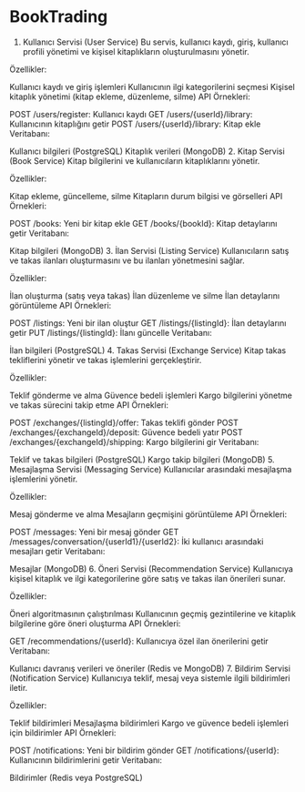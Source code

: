 # BookTrading

1. Kullanıcı Servisi (User Service)
Bu servis, kullanıcı kaydı, giriş, kullanıcı profili yönetimi ve kişisel kitaplıkların oluşturulmasını yönetir.

Özellikler:

Kullanıcı kaydı ve giriş işlemleri
Kullanıcının ilgi kategorilerini seçmesi
Kişisel kitaplık yönetimi (kitap ekleme, düzenleme, silme)
API Örnekleri:

POST /users/register: Kullanıcı kaydı
GET /users/{userId}/library: Kullanıcının kitaplığını getir
POST /users/{userId}/library: Kitap ekle
Veritabanı:

Kullanıcı bilgileri (PostgreSQL)
Kitaplık verileri (MongoDB)
2. Kitap Servisi (Book Service)
Kitap bilgilerini ve kullanıcıların kitaplıklarını yönetir.

Özellikler:

Kitap ekleme, güncelleme, silme
Kitapların durum bilgisi ve görselleri
API Örnekleri:

POST /books: Yeni bir kitap ekle
GET /books/{bookId}: Kitap detaylarını getir
Veritabanı:

Kitap bilgileri (MongoDB)
3. İlan Servisi (Listing Service)
Kullanıcıların satış ve takas ilanları oluşturmasını ve bu ilanları yönetmesini sağlar.

Özellikler:

İlan oluşturma (satış veya takas)
İlan düzenleme ve silme
İlan detaylarını görüntüleme
API Örnekleri:

POST /listings: Yeni bir ilan oluştur
GET /listings/{listingId}: İlan detaylarını getir
PUT /listings/{listingId}: İlanı güncelle
Veritabanı:

İlan bilgileri (PostgreSQL)
4. Takas Servisi (Exchange Service)
Kitap takas tekliflerini yönetir ve takas işlemlerini gerçekleştirir.

Özellikler:

Teklif gönderme ve alma
Güvence bedeli işlemleri
Kargo bilgilerini yönetme ve takas sürecini takip etme
API Örnekleri:

POST /exchanges/{listingId}/offer: Takas teklifi gönder
POST /exchanges/{exchangeId}/deposit: Güvence bedeli yatır
POST /exchanges/{exchangeId}/shipping: Kargo bilgilerini gir
Veritabanı:

Teklif ve takas bilgileri (PostgreSQL)
Kargo takip bilgileri (MongoDB)
5. Mesajlaşma Servisi (Messaging Service)
Kullanıcılar arasındaki mesajlaşma işlemlerini yönetir.

Özellikler:

Mesaj gönderme ve alma
Mesajların geçmişini görüntüleme
API Örnekleri:

POST /messages: Yeni bir mesaj gönder
GET /messages/conversation/{userId1}/{userId2}: İki kullanıcı arasındaki mesajları getir
Veritabanı:

Mesajlar (MongoDB)
6. Öneri Servisi (Recommendation Service)
Kullanıcıya kişisel kitaplık ve ilgi kategorilerine göre satış ve takas ilan önerileri sunar.

Özellikler:

Öneri algoritmasının çalıştırılması
Kullanıcının geçmiş gezintilerine ve kitaplık bilgilerine göre öneri oluşturma
API Örnekleri:

GET /recommendations/{userId}: Kullanıcıya özel ilan önerilerini getir
Veritabanı:

Kullanıcı davranış verileri ve öneriler (Redis ve MongoDB)
7. Bildirim Servisi (Notification Service)
Kullanıcıya teklif, mesaj veya sistemle ilgili bildirimleri iletir.

Özellikler:

Teklif bildirimleri
Mesajlaşma bildirimleri
Kargo ve güvence bedeli işlemleri için bildirimler
API Örnekleri:

POST /notifications: Yeni bir bildirim gönder
GET /notifications/{userId}: Kullanıcının bildirimlerini getir
Veritabanı:

Bildirimler (Redis veya PostgreSQL)